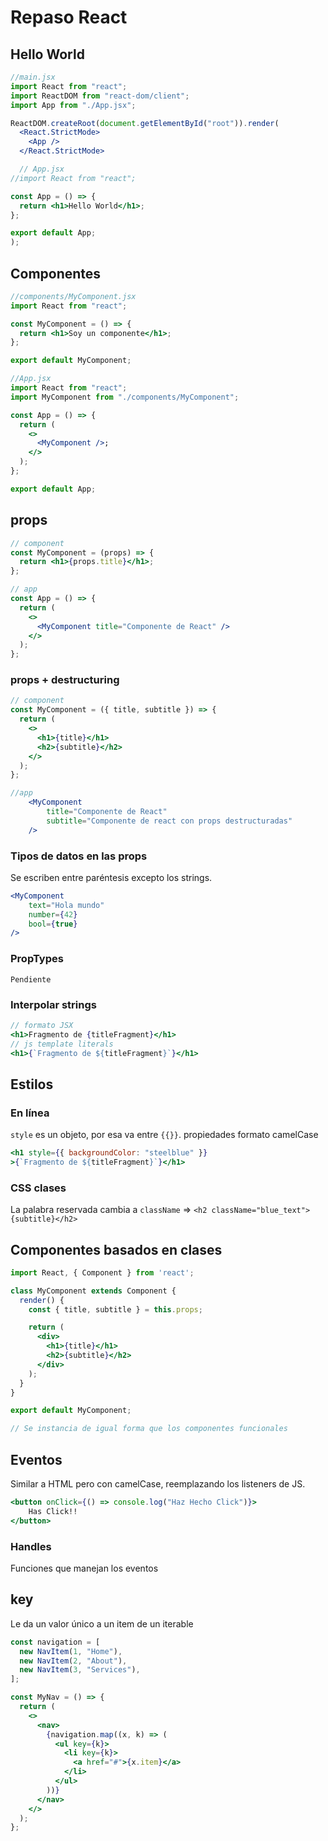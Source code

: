 <!-- 16 de Junio 2023 -->

# Repaso React

## Hello World

```jsx
//main.jsx
import React from "react";
import ReactDOM from "react-dom/client";
import App from "./App.jsx";

ReactDOM.createRoot(document.getElementById("root")).render(
  <React.StrictMode>
    <App />
  </React.StrictMode>

  // App.jsx
//import React from "react";

const App = () => {
  return <h1>Hello World</h1>;
};

export default App;
);
```

## Componentes
```jsx
//components/MyComponent.jsx
import React from "react";

const MyComponent = () => {
  return <h1>Soy un componente</h1>;
};

export default MyComponent;

//App.jsx
import React from "react";
import MyComponent from "./components/MyComponent";

const App = () => {
  return (
    <>
      <MyComponent />;
    </>
  );
};

export default App;
```

## props

```jsx
// component
const MyComponent = (props) => {
  return <h1>{props.title}</h1>;
};

// app
const App = () => {
  return (
    <>
      <MyComponent title="Componente de React" />
    </>
  );
};
```

### props + destructuring

```jsx
// component
const MyComponent = ({ title, subtitle }) => {
  return (
    <>
      <h1>{title}</h1>
      <h2>{subtitle}</h2>
    </>
  );
};

//app
    <MyComponent
        title="Componente de React"
        subtitle="Componente de react con props destructuradas"
    />
```

### Tipos de datos en las props
Se escriben entre paréntesis excepto los strings.

```jsx
<MyComponent
    text="Hola mundo"
    number={42}
    bool={true}
/>
```

### PropTypes
`Pendiente`

### Interpolar strings

```jsx
// formato JSX
<h1>Fragmento de {titleFragment}</h1>
// js template literals
<h1>{`Fragmento de ${titleFragment}`}</h1>
```
## Estilos

### En línea
`style` es un objeto, por esa va entre `{{}}`. propiedades formato camelCase
```jsx
<h1 style={{ backgroundColor: "steelblue" }}
>{`Fragmento de ${titleFragment}`}</h1>
```
### CSS clases
La palabra reservada cambia a `className` => `<h2 className="blue_text">{subtitle}</h2>`

## Componentes basados en clases

```jsx
import React, { Component } from 'react';

class MyComponent extends Component {
  render() {
    const { title, subtitle } = this.props;

    return (
      <div>
        <h1>{title}</h1>
        <h2>{subtitle}</h2>
      </div>
    );
  }
}

export default MyComponent;

// Se instancia de igual forma que los componentes funcionales
```

## Eventos
Similar a HTML pero con camelCase, reemplazando los listeners de JS.

```jsx
<button onClick={() => console.log("Haz Hecho Click")}>
    Has Click!!
</button>
```

### Handles
Funciones que manejan los eventos

## key
Le da un valor único a un item de un iterable

```jsx
const navigation = [
  new NavItem(1, "Home"),
  new NavItem(2, "About"),
  new NavItem(3, "Services"),
];

const MyNav = () => {
  return (
    <>
      <nav>
        {navigation.map((x, k) => (
          <ul key={k}>
            <li key={k}>
              <a href="#">{x.item}</a>
            </li>
          </ul>
        ))}
      </nav>
    </>
  );
};
```




